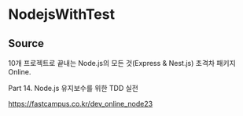 # NodejsWithTest

## Source

10개 프로젝트로 끝내는 Node.js의 모든 것(Express & Nest.js) 초격차 패키지 Online.

Part 14. Node.js 유지보수를 위한 TDD 실전

https://fastcampus.co.kr/dev_online_node23
